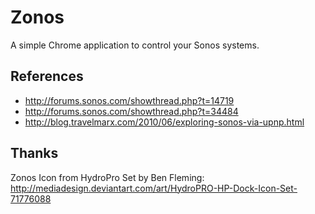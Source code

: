 Zonos
=====

A simple Chrome application to control your Sonos systems.

## References

* http://forums.sonos.com/showthread.php?t=14719
* http://forums.sonos.com/showthread.php?t=34484
* http://blog.travelmarx.com/2010/06/exploring-sonos-via-upnp.html

## Thanks
Zonos Icon from HydroPro Set by Ben Fleming: http://mediadesign.deviantart.com/art/HydroPRO-HP-Dock-Icon-Set-71776088
